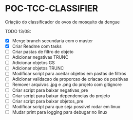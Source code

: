 # POC-TCC-CLASSIFIER
Criação do classificador de ovos de mosquito da dengue

TODO 13/08:

- [X] Merge branch secundaria com o master
- [X] Criar Readme com tasks
- [ ] Criar pastas de filtro de objeto  
- [ ] Adicionar negativas TRUNC  
- [ ] Adicionar objetos GS  
- [ ] Adicionar objetos TRUNC  
- [ ] Modificar script para aceitar objetos em pastas de filtros  
- [ ] Adicionar validacao de proporcao de criacao de positivas  
- [ ] Remover arquivos .jpg e .png do projeto com gitignore  
- [ ] Criar script para baixar negativas_pre  
- [ ] Criar script para baixar dependencias do projeto  
- [ ] Criar script para baixar objetos_pre  
- [ ] Modificar script para que seja possivel rodar em linux  
- [ ] Mudar print para logging para debugar no linux
